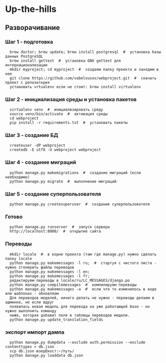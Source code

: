 # Up-the-hills #

## Разворачивание ##

### Шаг 1 - подготовка ###
      brew doctor; brew update; brew install postgresql  #  установка базы данных PostgreSQL
      brew install gettext  #  установка GNU gettext для интернационализации
      mkdir myproject; cd myproject  #  создаем папку проекта и заходим в нее
      git clone https://github.com/vabelousov/webproject.git  #  скачать проект с репозитория
      установить vrtualenv если не стоит: brew install virtualenv
### Шаг 2 - инициализация среды и установка пакетов ###
      virtualenv venv  #  инициализировать среду
      source venv/bin/activate  #  активация среды
      cd webproject
      pip install -r requirements.txt  #  установить пакеты
### Шаг 3 - создание БД
      createuser -dP webproject
      createdb -E utf8 -U webproject webproject
### Шаг 4 - создание миграций ###
      python manage.py makemigrations  #  создание миграций (если необходимо)
      python manage.py migrate  #  выполнение миграций
### Шаг 5 - создание суперпользователя ###
      python manage.py createsuperuser  #  создание суперпользователя
### Готово ###
      python manage.py runserver  #  запуск сервера
      http://localhost:8000/  #  открытие сайта
### Переводы ###
      mkdir locale  #  в корне проекта (там где manage.py) нужно сделать папку locale
      python manage.py makemessages -l ru;  #  стартуя с чистого листа - нужно сгенерить файлы переводов
      python manage.py makemessages -l en;
      python manage.py makemessages -l fr;
      редактируем переводы в locale/ru/LC_MESSAGES/django.po
      python manage.py compilemessages  #  компилируем переводы
      python manage.py makemessages -a  #  если что то изменилось в коде или шаблонах - обновляем
      Для переводов моделей, ничего делать не нужно - переводы делаем в админке, но если вдруг
      появилась новая модель для перевода на уже работающей базе - но нужно выполнить команду
      ниже, которая добавит поля в таблицы переводов модели.
      python manage.py update_translation_fields

### экспорт импорт дампа ###
      python manage.py dumpdata --exclude auth.permission --exclude contenttypes > db.json
      scp db.json юзер@хост:~/путь/
      python manage.py loaddata db.json
      